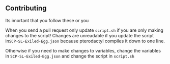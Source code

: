 ## Contributing

Its imortant that you follow these or you

When you send a pull request only update `script.sh` if you are only making changes to the script!
Changes are unreadable if you update the script in`SCP-SL-Exiled-Egg.json` because pterodactyl compiles it down to one line.

Otherwise if you need to make changes to variables, change the variables in `SCP-SL-Exiled-Egg.json` and change the script in `script.sh`
